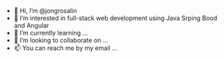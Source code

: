 - 👋 Hi, I’m @jongrosalin
- 👀 I’m interested in full-stack web development using Java Srping Bood and Angular
- 🌱 I’m currently learning ...
- 💞️ I’m looking to collaborate on ...
- 📫 You can reach me by my email ...

<!---
jongrosalin/jongrosalin is a ✨ special ✨ repository because its `README.md` (this file) appears on your GitHub profile.
You can click the Preview link to take a look at your changes.
--->
